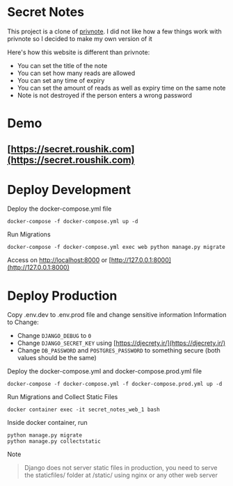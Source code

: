 # Secret Notes

This project is a clone of  [privnote](https://privnote.com/).
 I did not like how a few things work with privnote so I decided to make my own version of it

 Here's how this website is different than privnote:

-   You can set the title of the note
-   You can set how many reads are allowed
-   You can set any time of expiry
-   You can set the amount of reads as well as expiry time on the same note
-   Note is not destroyed if the person enters a wrong password

# Demo
## [https://secret.roushik.com](https://secret.roushik.com)


# Deploy Development
Deploy the docker-compose.yml file

    docker-compose -f docker-compose.yml up -d
Run Migrations

    docker-compose -f docker-compose.yml exec web python manage.py migrate
Access on [http://localhost:8000](http://localhost:8000) or [http://127.0.0.1:8000](http://127.0.0.1:8000)

# Deploy Production
Copy .env.dev to .env.prod file and change sensitive information
Information to Change:

 - Change `DJANGO_DEBUG` to `0`
 - Change `DJANGO_SECRET_KEY` using [https://djecrety.ir/](https://djecrety.ir/)
 - Change `DB_PASSWORD` and `POSTGRES_PASSWORD` to something secure (both values should be the same)

Deploy the docker-compose.yml and docker-compose.prod.yml file

    docker-compose -f docker-compose.yml -f docker-compose.prod.yml up -d

Run Migrations and Collect Static Files

    docker container exec -it secret_notes_web_1 bash
Inside docker container, run

    python manage.py migrate
    python manage.py collectstatic

Note

> Django does not server static files in production, you need to serve the staticfiles/ folder at /static/ using nginx or any other web server

